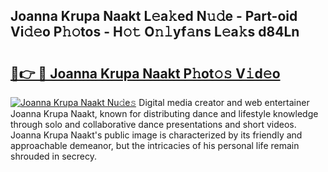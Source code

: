 ## Joanna Krupa Naakt L𝚎a𝚔ed N𝚞𝚍e - Part-oid Vi𝚍𝚎o P𝚑𝚘tos - H𝚘𝚝 O𝚗𝚕yf𝚊ns L𝚎a𝚔s d84Ln

# <h2><a href="http://kfcgbol.oniu.top/?m=Joanna+Krupa+Naakt">🔗👉 🔴 Joanna Krupa Naakt P𝚑ot𝚘𝚜 V𝚒d𝚎o</a></h2>

[![Joanna Krupa Naakt Nu𝚍e𝚜](https://i.imgur.com/0qMVB7G.gif)](http://kfcgbol.oniu.top/?m=Joanna+Krupa+Naakt)
Digital media creator and web entertainer Joanna Krupa Naakt, known for distributing dance and lifestyle knowledge through solo and collaborative dance presentations and short videos. Joanna Krupa Naakt's public image is characterized by its friendly and approachable demeanor, but the intricacies of his personal life remain shrouded in secrecy.  
